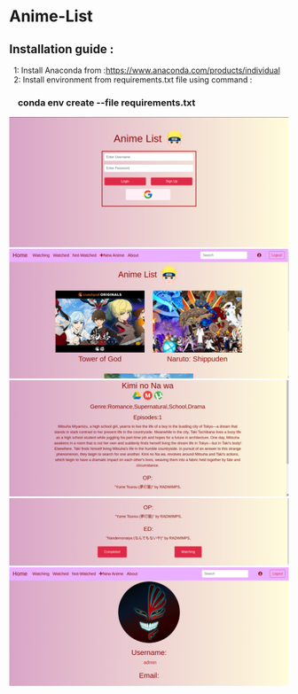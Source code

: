 # Anime-List
## Installation guide :
&nbsp; 1: Install Anaconda from :https://www.anaconda.com/products/individual <br />
&nbsp; 2: Install environment from requirements.txt file  using command : <br />
### &nbsp; &nbsp; conda env create --file requirements.txt
  
![](static/blog/login.png)
![](static/blog/home.png)
![](static/blog/post.png)
![](static/blog/songs.png)
![](static/blog/profile.png)


